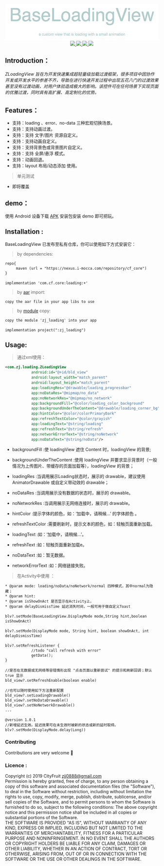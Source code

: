 <p align="center" >
   <img src = "https://github.com/ZBL-Kiven/loadingView/raw/master/demo/title.png"/>
   <br>
   <a href = "https://github.com/ZBL-Kiven/loadingView">
      <img src = "https://img.shields.io/static/v1?label=platform&message=Android&color=6bf"/>
   </a>
   <a href = "https://github.com/ZBL-Kiven">
      <img src = "https://img.shields.io/static/v1?label=author&message=ZJJ&color=9cf"/>
  </a>
  <a href = "https://developer.android.google.cn/jetpack/androidx">
      <img src = "https://img.shields.io/static/v1?label=Category&message=View&color=8ce"/>
  </a>
  <a href = "https://www.android-doc.com/guide/components/android7.0.html">
      <img src = "https://img.shields.io/static/v1?label=Newest&message=1.3.0&color=cce"/>
  </a>
</p>
 
## Introduction：

###### ZLoadingView 旨在为开发快速集成超轻量级加载过渡框架，很多项目中因协作开发或开发水平的参差不齐，导致在进行快速开发过程中出现五花八门的过渡效果甚至没有过渡动画，对用户体验造成极大的影响。该控件可在任何场景下实现页面的优雅过渡，同时具有高扩展、高定制化的优势。


## Features：

* 支持：loading 、error、no-data 三种宏观切换场景。
* 支持：支持动画过渡。
* 支持：支持 文字/图片 资源自定义。
* 支持：支持动画自定义。
* 支持：支持背景色或背景图片自定义。
* 支持：支持 全屏/悬浮 模式。
* 支持：动画回退。
* 支持：layout 布局/动态添加 使用。

> 单元测试

- 即将覆盖

## demo：

使用 Android 设备下载 [APK](https://github.com/ZBL-Kiven/loadingView/raw/master/demo/demo.apk) 安装包安装 demo 即可把玩。

## Installation :


BaseLoadingView 已发布至私有仓库，你可以使用如下方式安装它：

> by dependencies:

```
repo{
     maven (url = "https://nexus.i-mocca.com/repository/cf_core")
}

implementation 'com.cf.core:loading:+'

```

> by [aar](https://nexus.i-mocca.com/repository/cf_core/com/cf/core/loading/1.0.0/loading-1.0.0.aar) import:

```
copy the aar file in your app libs to use
```

> by [module](https://github.com/ZBL-Kiven/loadingView/archive/master.zip) copy:
 
```
copy the module 'zj_loading' into your app

implementation project(":zj_loading")

```

## Usage:
> 通过xml使用：
 
```xml
<com.zj.loading.ZLoadingView
            android:id="@+id/bld_view"
            android:layout_width="match_parent"
            android:layout_height="match_parent"
            app:loadingRes="@drawable/loading_progressbar"
            app:noDataRes="@mipmap/no_data"
            app:noNetworkRes="@mipmap/no_network"
            app:backgroundFill="@color/loading_color_background"
            app:backgroundUnderTheContent="@drawable/loading_corner_bg"
            app:hintColor="@color/colorPrimaryDark"
            app:refreshTextColor="@color/grayish"
            app:loadingText="@string/loading"
            app:refreshText="@string/refresh"
            app:networkErrorText="@string/noNetwork"
            app:noDataText="@string/noData"/>
```

* backgroundFill :使 loadingView 遮住 Content 时，loadingView 的背景;

* backgroundUnderTheContent :使用 loadingView 并要求显示背景时（一般情况为上传图片、带缓存的页面加载等），loadingView 的背景；

* loadingRes :当调用展示Loading状态时，展示的 drawable，建议使用 AnimatorDrawable 或自定义带动效的 drawable；

* noDataRes :当调用展示没有数据的状态时，展示的 drawable。

* noNetworkRes :当调用展示无网络连接时，展示的 drawable。

* hintColor :提示字体的颜色，如：‘加载中，请稍候...’ 的字体颜色 。

* refreshTextColor :需要刷新时，提示文本的颜色，如：轻触页面重新加载。

* loadingText :如：‘加载中，请稍候...’。

* refreshText :如：轻触页面重新加载e。

* noDataText :如：暂无数据。

* networkErrorText :如：网络链接失败。

> 在Activity中使用 ：
 
```
* @param mode: loading/noData/noNetwork/normal 四种模式，其中normal为隐藏；
* @param hint:
* @param isShowOnAct 是否显示在Activity上，
* @param delayDismissTime 延迟消失时间，一般可用于做自定义Toast
    
blv?.setMode(BaseLoadingView.DisplayMode mode,String hint,boolean isShowOnAct)

blv?.setMode(DisplayMode mode, String hint, boolean showOnAct, int delayDismissTime)

blv?.setRefreshListener {
            //todo "call refresh with error"
            getData();
}

//是否在无数据或无网络等容错情形出现 "点击页面以重新尝试" 的提示和刷新回调；默认 true 显示 
bld_view?.setRefreshEnable(boolean enable)

//也可以随时使用如下方法重新配置
bld_view?.setLoadingDrawable()
bld_view?.setNoDataDrawable()
bld_view?.setNoNetworkDrawable()
...  

@version 1.0.1
//新增延迟生效。延迟效果可在未生效时被新的状态或新的延时取缔。
blv?.setMode(DisplayMode.delay(Long))

```
### Contributing

Contributions are very welcome 🎉

### Licence :  

Copyright (c) 2019 CityFruit zjj0888@gmail.com<br>
Permission is hereby granted, free of charge, to any person obtaining a copy of this software and associated documentation files (the "Software"), to deal in the Software without restriction, including without limitation the rights to use, copy, modify, merge, publish, distribute, sublicense, and/or sell copies of the Software, and to permit persons to whom the Software is furnished to do so, subject to the following conditions:
The above copyright notice and this permission notice shall be included in all copies or substantial portions of the Software.<br>
THE SOFTWARE IS PROVIDED "AS IS", WITHOUT WARRANTY OF ANY KIND, EXPRESS OR IMPLIED, INCLUDING BUT NOT LIMITED TO THE WARRANTIES OF MERCHANTABILITY, FITNESS FOR A PARTICULAR PURPOSE AND NONINFRINGEMENT. IN NO EVENT SHALL THE AUTHORS OR COPYRIGHT HOLDERS BE LIABLE FOR ANY CLAIM, DAMAGES OR OTHER LIABILITY, WHETHER IN AN ACTION OF CONTRACT, TORT OR OTHERWISE, ARISING FROM, OUT OF OR IN CONNECTION WITH THE SOFTWARE OR THE USE OR OTHER DEALINGS IN THE SOFTWARE.
